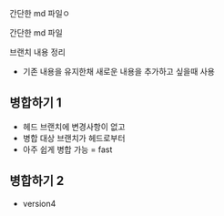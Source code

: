 
간단한 md 파일ㅇ

간단한 md 파일

브랜치 내용 정리
- 기존 내용을 유지한채 새로운 내용을 추가하고 싶을때 사용


## 병합하기 1

- 헤드 브랜치에 변경사항이 없고 
- 병합 대상 브랜치가 헤드로부터
- 아주 쉽게 병합 가능 = fast


## 병합하기 2
 - version4
 